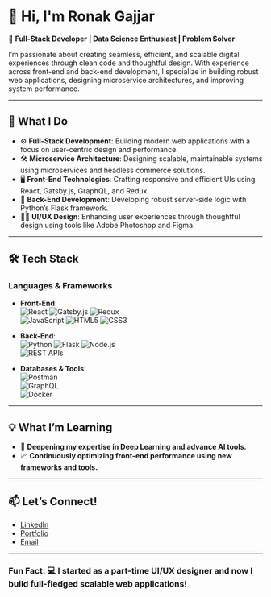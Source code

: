 # 👋 Hi, I'm Ronak Gajjar

🔧 **Full-Stack Developer | Data Science Enthusiast | Problem Solver**

I’m passionate about creating seamless, efficient, and scalable digital experiences through clean code and thoughtful design. With experience across front-end and back-end development, I specialize in building robust web applications, designing microservice architectures, and improving system performance.

---

## 🚀 **What I Do**
- ⚙️ **Full-Stack Development**: Building modern web applications with a focus on user-centric design and performance.
- 🛠 **Microservice Architecture**: Designing scalable, maintainable systems using microservices and headless commerce solutions.
- 🖥️ **Front-End Technologies**: Crafting responsive and efficient UIs using React, Gatsby.js, GraphQL, and Redux.
- 🐍 **Back-End Development**: Developing robust server-side logic with Python’s Flask framework.
- 🧑‍🎨 **UI/UX Design**: Enhancing user experiences through thoughtful design using tools like Adobe Photoshop and Figma.

---

## 🛠 **Tech Stack**

### **Languages & Frameworks**
- **Front-End**:  
  ![React](https://img.shields.io/badge/-React-61DAFB?logo=react&logoColor=white&style=flat) 
  ![Gatsby.js](https://img.shields.io/badge/-Gatsby-663399?logo=gatsby&logoColor=white&style=flat) 
  ![Redux](https://img.shields.io/badge/-Redux-764ABC?logo=redux&logoColor=white&style=flat)  
  ![JavaScript](https://img.shields.io/badge/-JavaScript-F7DF1E?logo=javascript&logoColor=black&style=flat) 
  ![HTML5](https://img.shields.io/badge/-HTML5-E34F26?logo=html5&logoColor=white&style=flat) 
  ![CSS3](https://img.shields.io/badge/-CSS3-1572B6?logo=css3&logoColor=white&style=flat)

- **Back-End**:  
  ![Python](https://img.shields.io/badge/-Python-3776AB?logo=python&logoColor=white&style=flat) 
  ![Flask](https://img.shields.io/badge/-Flask-000000?logo=flask&logoColor=white&style=flat) 
  ![Node.js](https://img.shields.io/badge/-Node.js-339933?logo=node.js&logoColor=white&style=flat)  
  ![REST APIs](https://img.shields.io/badge/-REST%20APIs-00599C?logo=postman&logoColor=white&style=flat)

- **Databases & Tools**:  
  ![Postman](https://img.shields.io/badge/-Postman-FF6C37?logo=postman&logoColor=white&style=flat)  
  ![GraphQL](https://img.shields.io/badge/-GraphQL-E10098?logo=graphql&logoColor=white&style=flat)  
  ![Docker](https://img.shields.io/badge/-Docker-2496ED?logo=docker&logoColor=white&style=flat)  

---

## 💡 **What I’m Learning**
- 🧠 **Deepening my expertise in Deep Learning and advance AI tools.**
- 📈 **Continuously optimizing front-end performance using new frameworks and tools.**
---

## 📫 **Let’s Connect!**

- [LinkedIn](https://www.linkedin.com/in/ronak-gajjar/)  
- [Portfolio](https://info-ronakgajjar.netlify.app/)  
- [Email](mailto:ronakgajjar.de@gmail.com)  

---

### Fun Fact: 💻 I started as a part-time UI/UX designer and now I build full-fledged scalable web applications!
